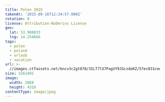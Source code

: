```yaml
---
title: Polen 2015
takenAt: '2015-09-16T12:34:57.000Z'
rotation: 0
license: Attribution-NoDerivs License
geo:
  lat: 53.908833
  lng: 14.254666
tags:
  - polen
  - poland
  - urlaub
  - vacation
url: >-
  //images.ctfassets.net/bncv3c2gt878/3ILT7lX7PagVY9JGczdoKZ/57ec831cee363a3014e1c9a494fe81b6/polen-2015_25862779101_o
size: 3261492
image:
  width: 2868
  height: 4310
contentType: image/jpeg
---
```


